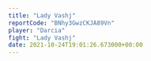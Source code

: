 ```yaml
---
title: "Lady Vashj"
reportCode: "BNhy3GwzCKJA89Vn"
player: "Darcia"
fight: "Lady Vashj"
date: 2021-10-24T19:01:26.673000+00:00
---
```


